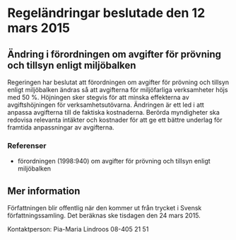 # Regeländringar beslutade den 12 mars 2015

## Ändring i förordningen om avgifter för prövning och tillsyn enligt miljöbalken

Regeringen har beslutat att förordningen om avgifter för prövning och tillsyn enligt miljöbalken ändras så att avgifterna för miljöfarliga verksamheter höjs med 50 %. Höjningen sker stegvis för att minska effekterna av avgiftshöjningen för verksamhetsutövarna. Ändringen är ett led i att anpassa avgifterna till de faktiska kostnaderna. Berörda myndigheter ska redovisa relevanta intäkter och kostnader för att ge ett bättre underlag för framtida anpassningar av avgifterna.

### Referenser

* förordningen (1998:940) om avgifter för prövning och tillsyn enligt miljöbalken

## Mer information

Författningen blir offentlig när den kommer ut från trycket i Svensk författningssamling. Det beräknas ske tisdagen den 24 mars 2015.

Kontaktperson: Pia-Maria Lindroos 08-405 21 51
